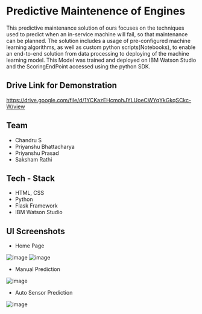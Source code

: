# Predictive Maintenence of Engines

This predictive maintenance solution of ours focuses on the techniques used to predict when an in-service machine will fail, so that maintenance can be planned. The solution includes a usage of pre-configured machine learning algorithms, as well as custom python scripts(Notebooks), to enable an end-to-end solution from data processing to deploying of the machine learning model. This Model was trained and deployed on IBM Watson Studio and the ScoringEndPoint accessed using the python SDK.

## Drive Link for Demonstration
https://drive.google.com/file/d/1YCKazEHcmohJYLUoeCWYqYkGkqSCkc-W/view

## Team
- Chandru S
- Priyanshu Bhattacharya
- Priyanshu Prasad
- Saksham Rathi

## Tech - Stack
- HTML, CSS
- Python
- Flask Framework
- IBM Watson Studio

## UI Screenshots
- Home Page 

![image](https://user-images.githubusercontent.com/81401374/128415777-b8a54882-d547-4af9-9d8e-5fe846b884bd.png)
![image](https://user-images.githubusercontent.com/81401374/128415915-4910b25c-4c6c-4053-b085-62dd7290934c.png)


- Manual Prediction

![image](https://user-images.githubusercontent.com/81401374/128415863-058f82f5-a85c-454c-ac23-9e801232709f.png)

- Auto Sensor Prediction

![image](https://user-images.githubusercontent.com/81401374/128415891-1a460d7c-91e1-48fe-9772-5e6facb033ac.png)




